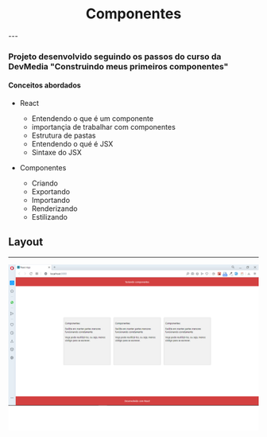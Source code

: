<h1 align='center'>Componentes</h1> 
---

 ### Projeto desenvolvido seguindo os passos do curso da DevMedia "Construindo meus primeiros componentes"

#### Conceitos abordados

- React
    - Entendendo o que é um componente
    - importançia de trabalhar com componentes
    - Estrutura de pastas
    - Entendendo o qué é JSX
    - Sintaxe do JSX

 - Componentes
    - Criando
    - Exportando
    - Importando
    - Renderizando
    - Estilizando


## Layout
---
<p align="center">        
    <img src="./img/App.png">
</p>

